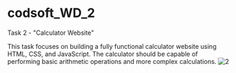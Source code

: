 # codsoft_WD_2
Task 2 - "Calculator Website"

This task focuses on building a fully functional calculator website using HTML, CSS, and JavaScript. The calculator should be capable of performing basic arithmetic operations and more complex calculations.
![2](https://github.com/UmaGangoji30/codsoft_WD_2/assets/166044189/46670527-7ed3-421c-95e8-7b9b11c9da65)
